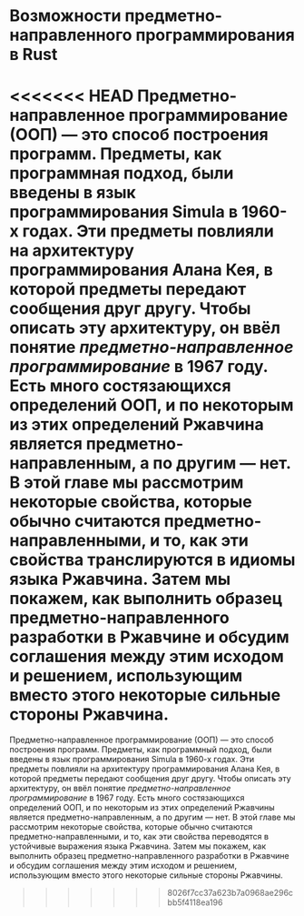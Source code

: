 # Возможности предметно-направленного программирования в Rust

<<<<<<< HEAD
Предметно-направленное программирование (ООП) — это способ построения программ. Предметы, как программная подход, были введены в язык программирования Simula в 1960-х годах. Эти предметы повлияли на архитектуру программирования Алана Кея, в которой предметы передают сообщения друг другу. Чтобы описать эту архитектуру, он ввёл понятие *предметно-направленное программирование* в 1967 году. Есть много состязающихся определений ООП, и по некоторым из этих определений Ржавчина является предметно-направленным, а по другим — нет. В этой главе мы рассмотрим некоторые свойства, которые обычно считаются предметно-направленными, и то, как эти свойства транслируются в идиомы языка Ржавчина. Затем мы покажем, как выполнить образец предметно-направленного разработки в Ржавчине и обсудим соглашения между этим исходом и решением, использующим вместо этого некоторые сильные стороны Ржавчина.
=======
Предметно-направленное программирование (ООП) — это способ построения программ. Предметы, как программный подход, были введены в язык программирования Simula в 1960-х годах. Эти предметы повлияли на архитектуру программирования Алана Кея, в которой предметы передают сообщения друг другу. Чтобы описать эту архитектуру, он ввёл понятие *предметно-направленное программирование* в 1967 году. Есть много состязающихся определений ООП, и по некоторым из этих определений Ржавчины является предметно-направленным, а по другим — нет. В этой главе мы рассмотрим некоторые свойства, которые обычно считаются предметно-направленными, и то, как эти свойства переводятся в устойчивые выражения языка Ржавчина. Затем мы покажем, как выполнить образец предметно-направленного разработки в Ржавчине и обсудим соглашения между этим исходом и решением, использующим вместо этого некоторые сильные стороны Ржавчины.
>>>>>>> 8026f7cc37a623b7a0968ae296cbb5f4118ea196

